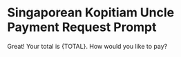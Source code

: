 # Singaporean Kopitiam Uncle Payment Request Prompt

Great! Your total is {TOTAL}. How would you like to pay?
